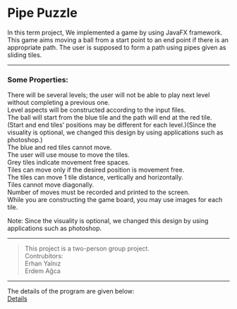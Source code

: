 # Pipe Puzzle
In this term project, We implemented a game by using JavaFX framework. This game aims moving a ball from a start point to an end point if there is an appropriate path. The user is supposed to form a path using pipes given as sliding tiles.
___
### Some Properties:

There will be several levels; the user will not be able to play next level without completing a previous one.  
Level aspects will be constructed according to the input files.  
The ball will start from the blue tile and the path will end at the red tile. (Start and end tiles’ positions may be different for each level.)(Since the visuality is optional, we changed this design by using applications such as photoshop.)  
The blue and red tiles cannot move.   
The user will use mouse to move the tiles.  
Grey tiles indicate movement free spaces.  
Tiles can move only if the desired position is movement free.  
The tiles can move 1 tile distance, vertically and horizontally.  
Tiles cannot move diagonally.  
Number of moves must be recorded and printed to the screen.  
While you are constructing the game board, you may use images for each tile.  

Note: Since the visuality is optional, we changed this design by using applications such as photoshop.
___

> This project is a two-person group project.  
> Contrubitors:  
> Erhan Yalnız  
> Erdem Ağca

___

The details of the program are given below:  
[Details]()
